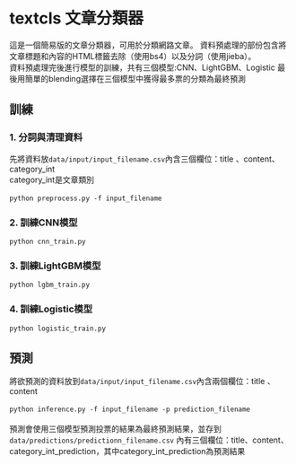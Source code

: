 # textcls 文章分類器
這是一個簡易版的文章分類器，可用於分類網路文章。
資料預處理的部份包含將文章標題和內容的HTML標籤去除（使用bs4）以及分詞（使用jieba）。<br/>
資料預處理完後進行模型的訓練，共有三個模型:CNN、LightGBM、Logistic
最後用簡單的blending選擇在三個模型中獲得最多票的分類為最終預測

## 訓練
### 1. 分詞與清理資料
先將資料放```data/input/input_filename.csv```內含三個欄位：title 、content、category_int<br/>
category_int是文章類別<br/>
<br/>
```python preprocess.py -f input_filename```
<br/>
### 2. 訓練CNN模型<br/>
```python cnn_train.py```
<br/>
### 3. 訓練LightGBM模型<br/>
```python lgbm_train.py```
<br/>
### 4. 訓練Logistic模型<br/>
```python logistic_train.py```
<br/>
## 預測
將欲預測的資料放到```data/input/input_filename.csv```內含兩個欄位：title 、content<br/>
<br/>
```python inference.py -f input_filename -p prediction_filename```
<br/>
<br/>
預測會使用三個模型預測投票的結果為最終預測結果，並存到```data/predictions/predictionn_filename.csv```
內有三個欄位：title、content、category_int_prediction，其中category_int_prediction為預測結果

